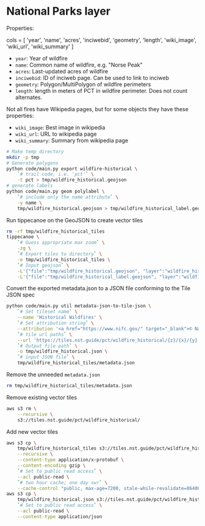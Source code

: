 # National Parks layer

Properties:

cols = [
    'year', 'name', 'acres', 'inciwebid', 'geometry', 'length',
    'wiki_image', 'wiki_url', 'wiki_summary'
]

- `year`: Year of wildfire
- `name`: Common name of wildfire, e.g. "Norse Peak"
- `acres`: Last-updated acres of wildfire
- `inciwebid`: ID of inciweb page. Can be used to link to inciweb
- `geometry`: Polygon/MultiPolygon of wildfire perimeters
- `length`: length in meters of PCT in wildfire perimeter. Does not count alternates.

Not all fires have Wikipedia pages, but for some objects they have these
properties:

- `wiki_image`: Best image in wikipedia
- `wiki_url`: URL to wikipedia page
- `wiki_summary`: Summary from wikipedia page

```bash
# Make temp directory
mkdir -p tmp
# Generate polygons
python code/main.py export wildfire-historical \
    `# trail code, i.e. 'pct'` \
    -t pct > tmp/wildfire_historical.geojson
# generate labels
python code/main.py geom polylabel \
    `# include only the name attribute` \
    -y name \
    tmp/wildfire_historical.geojson > tmp/wildfire_historical_label.geojson
```

Run tippecanoe on the GeoJSON to create vector tiles
```bash
rm -rf tmp/wildfire_historical_tiles
tippecanoe \
    `# Guess appropriate max zoom` \
    -zg \
    `# Export tiles to directory` \
    -e tmp/wildfire_historical_tiles \
    `# Input geojson` \
    -L'{"file":"tmp/wildfire_historical.geojson", "layer":"wildfire_historical"}' \
    -L'{"file":"tmp/wildfire_historical_label.geojson", "layer":"wildfire_historical_label"}'
```

Convert the exported metadata.json to a JSON file conforming to the Tile JSON
spec
```bash
python code/main.py util metadata-json-to-tile-json \
    `# Set tileset name` \
    --name 'Historical Wildfires' \
    `# Set attribution string` \
    --attribution '<a href="https://www.nifc.gov/" target="_blank">© National Interagency Fire Center</a>' \
    `# tile url paths` \
    --url 'https://tiles.nst.guide/pct/wildfire_historical/{z}/{x}/{y}.pbf' \
    `# Output file path` \
    -o tmp/wildfire_historical.json \
    `# input JSON file` \
    tmp/wildfire_historical_tiles/metadata.json
```

Remove the unneeded `metadata.json`
```bash
rm tmp/wildfire_historical_tiles/metadata.json
```

Remove existing vector tiles
```bash
aws s3 rm \
    --recursive \
    s3://tiles.nst.guide/pct/wildfire_historical/
```

Add new vector tiles
```bash
aws s3 cp \
    tmp/wildfire_historical_tiles s3://tiles.nst.guide/pct/wildfire_historical/ \
    --recursive \
    --content-type application/x-protobuf \
    --content-encoding gzip \
    `# Set to public read access` \
    --acl public-read \
    `# two hour cache; one day swr` \
    --cache-control "public, max-age=7200, stale-while-revalidate=86400"
aws s3 cp \
    tmp/wildfire_historical.json s3://tiles.nst.guide/pct/wildfire_historical/tile.json \
    `# Set to public read access` \
    --acl public-read \
    --content-type application/json
```

